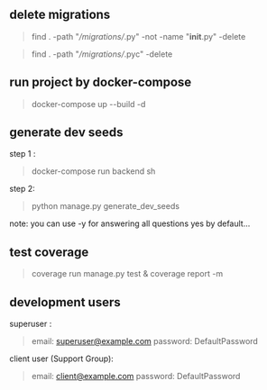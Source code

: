 ## delete migrations
> find . -path "*/migrations/*.py" -not -name "__init__.py" -delete

> find . -path "*/migrations/*.pyc"  -delete

## run project by docker-compose
> docker-compose up --build -d

## generate dev seeds
step 1 :
> docker-compose run backend sh

step 2:
> python manage.py generate_dev_seeds

note: you can use -y for answering all questions yes by default...

## test coverage
> coverage run manage.py test & coverage report -m

## development users

superuser :
> email: superuser@example.com
> password: DefaultPassword

client user (Support Group):
> email: client@example.com
> password: DefaultPassword
